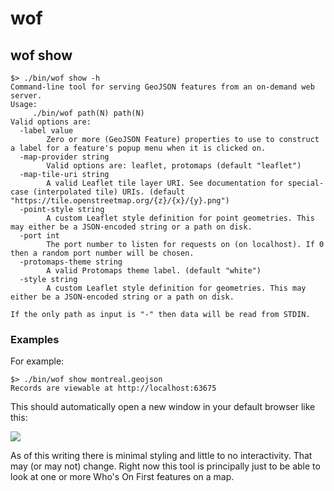 # wof

## wof show

```
$> ./bin/wof show -h
Command-line tool for serving GeoJSON features from an on-demand web server.
Usage:
	 ./bin/wof path(N) path(N)
Valid options are:
  -label value
    	Zero or more (GeoJSON Feature) properties to use to construct a label for a feature's popup menu when it is clicked on.
  -map-provider string
    	Valid options are: leaflet, protomaps (default "leaflet")
  -map-tile-uri string
    	A valid Leaflet tile layer URI. See documentation for special-case (interpolated tile) URIs. (default "https://tile.openstreetmap.org/{z}/{x}/{y}.png")
  -point-style string
    	A custom Leaflet style definition for point geometries. This may either be a JSON-encoded string or a path on disk.
  -port int
    	The port number to listen for requests on (on localhost). If 0 then a random port number will be chosen.
  -protomaps-theme string
    	A valid Protomaps theme label. (default "white")
  -style string
    	A custom Leaflet style definition for geometries. This may either be a JSON-encoded string or a path on disk.

If the only path as input is "-" then data will be read from STDIN.
```

### Examples

For example:

```
$> ./bin/wof show montreal.geojson 
Records are viewable at http://localhost:63675
```

This should automatically open a new window in your default browser like this:

![](../docs/images/wof-show-montreal.png)

As of this writing there is minimal styling and little to no interactivity. That may (or may not) change. Right now this tool is principally just to be able to look at one or more Who's On First features on a map.
